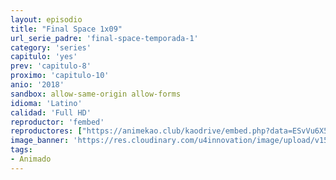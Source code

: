 ```yaml
---
layout: episodio
title: "Final Space 1x09"
url_serie_padre: 'final-space-temporada-1'
category: 'series'
capitulo: 'yes'
prev: 'capitulo-8'
proximo: 'capitulo-10'
anio: '2018'
sandbox: allow-same-origin allow-forms
idioma: 'Latino'
calidad: 'Full HD'
reproductor: 'fembed'
reproductores: ["https://animekao.club/kaodrive/embed.php?data=ESvVu6X5E33t4/apk00cwVfV30sKTMfCQqfMC6c+jkhP1gm5BYPRnlmCEqtPXyCYKS4aCMoPK4ZwicCq4X/0xBf1+AnU0vWobn4olTJZ3x7pGS9dfN7znfjb3IY3nbDFlQ3Mpy7/Sdlz5eqGO2itRacNRrBQiGYvukeoMYN1YRyaTEO1zqCoZVnxYPsuwW+8QaPOWASqlIXA+uYueuNSUSc6JbcaSdrzdj+dAMAY7TFAEAgQqYaFPCdliTM97jzbh1ISOYAbeiER38/u4MZI6dXUSdgq8cZooB9BfC8e/LzoSuUYwPoLr1TnA3yW2KEX05Vvb7E/kqPRETaudnq0rn39j4IaQV5hKTL/bDBn00hdx+8evP34RpJ/SbSwl1L0HZqRFnso37T6YQSIdEdCRg=="]
image_banner: 'https://res.cloudinary.com/u4innovation/image/upload/v1560736048/final-space-banner-min_fxzmcc.jpg'
tags:
- Animado
---
```












